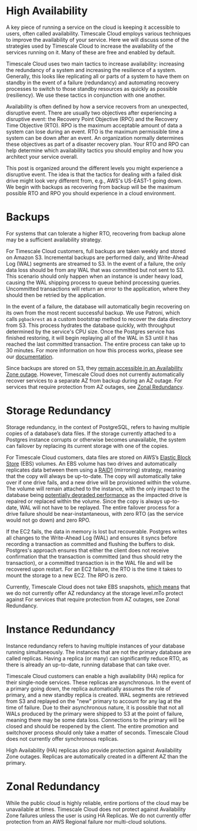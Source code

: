 # High Availability
A key piece of running a service on the cloud is keeping it accessible to users,
often called availability. Timescale Cloud employs various techniques to improve
the availability of your service. Here we will discuss some of the strategies
used by Timescale Cloud to increase the availability of the services running on
it. Many of these are free and enabled by default.

Timescale Cloud uses two main tactics to increase availability: increasing the
redundancy of a system and increasing the resilience of a system. Generally,
this looks like replicating all or parts of a system to have them on standby in
the event of a failure (redundancy) and automating recovery processes to switch
to those standby resources as quickly as possible (resiliency). We use these
tactics in conjunction with one another.

Availability is often defined by how a service recovers from an unexpected,
disruptive event. There are usually two objectives after experiencing a
disruptive event: the Recovery Point Objective (RPO) and the Recovery Time
Objective (RTO). RPO is the maximum acceptable amount of data a system can lose
during an event. RTO is the maximum permissible time a system can be down after
an event. An organization normally determines these objectives as part of a
disaster recovery plan. Your RTO and RPO can help determine which availability
tactics you should employ and how you architect your service overall.

This post is organized around the different levels you might experience a
disruptive event. The idea is that the tactics for dealing with a failed disk
drive might look very different from, e.g., AWS's US-EAST-1 going down. We begin
with backups as recovering from backup will be the maximum possible RTO and RPO
you should experience in a cloud environment.

# Backups
For systems that can tolerate a higher RTO, recovering from backup alone may be
a sufficient availability strategy. 

For Timescale Cloud customers, full backups are taken weekly and stored on
Amazon S3. Incremental backups are performed daily, and Write-Ahead Log (WAL)
segments are streamed to S3. In the event of a failure, the only data loss
should be from any WAL that was committed but not sent to S3. This scenario
should only happen when an instance is under heavy load, causing the WAL
shipping process to queue behind processing queries. Uncommitted transactions
will return an error to the application, where they should then be retried by
the application.

In the event of a failure, the database will automatically begin recovering on
its own from the most recent successful backup. We use Patroni, which calls
`pgbackrest` as a custom bootstrap method to recover the data directory from
S3. This process hydrates the database quickly, with throughput determined by
the service's CPU size. Once the Postgres service has finished restoring, it
will begin replaying all of the WAL in S3 until it has reached the last
committed transaction. The entire process can take up to 30 minutes. For more
information on how this process works, please see our
[<ins>documentation</ins>](https://docs.timescale.com/cloud/latest/backup-restore-cloud/). 

Since backups are stored on S3, they [remain accessible in an Availability Zone
outage](https://aws.amazon.com/s3/faqs/). However, Timescale Cloud does not
currently automatically recover services to a separate AZ from backup during an
AZ outage. For services that require protection from AZ outages, see <a
href="">Zonal Redundancy</a>.

# Storage Redundancy
Storage redundancy, in the context of PostgreSQL, refers to having multiple
copies of a database’s data files. If the storage currently attached to a
Postgres instance corrupts or otherwise becomes unavailable, the system can
failover by replacing its current storage with one of the copies. 

For Timescale Cloud customers, data files are stored on AWS’s
[Elastic Block Store](https://docs.aws.amazon.com/AWSEC2/latest/UserGuide/ebs-volumes.html)
(EBS) volumes. An EBS volume has two drives and automatically replicates data
between them using a
[RAID1](https://forums.aws.amazon.com/thread.jspa?threadID=223363)
(mirroring) strategy, meaning that the copy will always be up-to-date. The copy
will automatically take over if one drive fails, and a new drive will be
provisioned within the volume. The volume will remain attached to the instance,
with the only impact to the database being
[potentially degraded performance](https://docs.aws.amazon.com/AWSEC2/latest/UserGuide/monitoring-volume-status.html)
as the impacted drive is repaired or replaced within the volume. Since the copy
is always up-to-date, WAL will not have to be replayed. The entire failover
process for a drive failure should be near-instantaneous, with zero RTO (as the
service would not go down) and zero RPO. 

If the EC2 fails, the data in memory is lost but recoverable. Postgres writes
all changes to the Write-Ahead Log (WAL) and ensures it syncs before recording a
transaction as committed and flushing the buffers to disk. Postgres's approach
ensures that either the client does not receive confirmation that the
transaction is committed (and thus should retry the transaction), or a committed
transaction is in the WAL file and will be recovered upon restart. For an EC2
failure, the RTO is the time it takes to mount the storage to a new EC2. The
RPO is zero.

Currently, Timescale Cloud does not take EBS snapshots,
[which means](https://docs.aws.amazon.com/prescriptive-guidance/latest/backup-recovery/ec2-backup.html)
that we do not currently offer AZ redundancy at the storage level.mTo protect
against For services that require protection from AZ outages, see Zonal
Redundancy.

# Instance Redundancy
Instance redundancy refers to having multiple instances of your database running
simultaneously. The instances that are not the primary database are called
replicas. Having a replica (or many) can significantly reduce RTO, as there is
already an up-to-date, running database that can take over. 

Timescale Cloud customers can enable a high availability (HA) replica for their
single-node services. These replicas are asynchronous. In the event of a primary
going down, the replica automatically assumes the role of primary, and a new
standby replica is created. WAL segments are retrieved from S3 and replayed on
the "new" primary to account for any lag at the time of failure. Due to their
asynchronous nature, it is possible that not all WALs produced by the primary
were shipped to S3 at the point of failure, meaning there may be some data loss.
Connections to the primary will be closed and should be reopened by the client.
The entire promotion and switchover process should only take a matter of
seconds. Timescale Cloud does not currently offer synchronous replicas.

High Availability (HA) replicas also provide protection against Availability
Zone outages. Replicas are automatically created in a different AZ than the
primary.

# Zonal Redundancy
While the public cloud is highly reliable, entire portions of the cloud may be
unavailable at times. Timescale Cloud does not protect against Availability Zone
failures unless the user is using HA Replicas. We do not currently offer
protection from an AWS Regional failure nor multi-cloud solutions.
